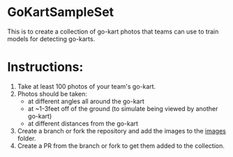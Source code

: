 # GoKartSampleSet
This is to create a collection of go-kart photos that teams can use to train models for detecting go-karts.

# Instructions:
1. Take at least 100 photos of your team's go-kart.
2. Photos should be taken:
   - at different angles all around the go-kart
   - at ~1-3feet off of the ground (to simulate being viewed by another go-kart)
   - at different distances from the go-kart
3. Create a branch or fork the repository and add the images to the [images](/images) folder.
4. Create a PR from the branch or fork to get them added to the collection.
